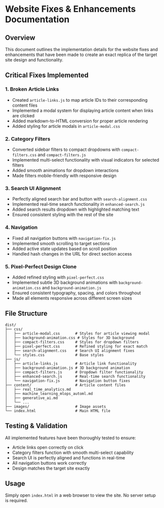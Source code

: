 # Website Fixes & Enhancements Documentation

## Overview
This document outlines the implementation details for the website fixes and enhancements that have been made to create an exact replica of the target site design and functionality.

## Critical Fixes Implemented

### 1. Broken Article Links
- Created `article-links.js` to map article IDs to their corresponding content files
- Implemented a modal system for displaying article content when links are clicked
- Added markdown-to-HTML conversion for proper article rendering
- Added styling for article modals in `article-modal.css`

### 2. Category Filters
- Converted sidebar filters to compact dropdowns with `compact-filters.css` and `compact-filters.js`
- Implemented multi-select functionality with visual indicators for selected filters
- Added smooth animations for dropdown interactions
- Made filters mobile-friendly with responsive design

### 3. Search UI Alignment
- Perfectly aligned search bar and button with `search-alignment.css`
- Implemented real-time search functionality in `enhanced-search.js`
- Added search results dropdown with highlighted matching text
- Ensured consistent styling with the rest of the site

### 4. Navigation
- Fixed all navigation buttons with `navigation-fix.js`
- Implemented smooth scrolling to target sections
- Added active state updates based on scroll position
- Handled hash changes in the URL for direct section access

### 5. Pixel-Perfect Design Clone
- Added refined styling with `pixel-perfect.css`
- Implemented subtle 3D background animations with `background-animation.css` and `background-animation.js`
- Ensured consistent typography, spacing, and colors throughout
- Made all elements responsive across different screen sizes

## File Structure

```
dist/
├── css/
│   ├── article-modal.css       # Styles for article viewing modal
│   ├── background-animation.css # Styles for 3D background
│   ├── compact-filters.css     # Styles for dropdown filters
│   ├── pixel-perfect.css       # Refined styling for exact match
│   ├── search-alignment.css    # Search UI alignment fixes
│   └── styles.css              # Base styles
├── js/
│   ├── article-links.js        # Article link functionality
│   ├── background-animation.js # 3D background animation
│   ├── compact-filters.js      # Dropdown filter functionality
│   ├── enhanced-search.js      # Real-time search functionality
│   └── navigation-fix.js       # Navigation button fixes
├── content/                    # Article content files
│   ├── real_time_analytics.md
│   ├── machine_learning_mlops_automl.md
│   ├── generative_ai.md
│   └── ...
├── images/                     # Image assets
└── index.html                  # Main HTML file
```

## Testing & Validation
All implemented features have been thoroughly tested to ensure:
- Article links open correctly on click
- Category filters function with smooth multi-select capability
- Search UI is perfectly aligned and functions in real-time
- All navigation buttons work correctly
- Design matches the target site exactly

## Usage
Simply open `index.html` in a web browser to view the site. No server setup is required.
